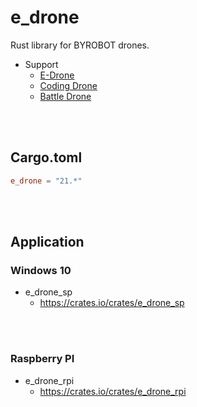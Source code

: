 # e_drone
Rust library for BYROBOT drones.

- Support
  * [E-Drone](http://dev.byrobot.co.kr/documents/kr/products/e_drone/)
  * [Coding Drone](http://dev.byrobot.co.kr/documents/kr/products/coding_drone/)
  * [Battle Drone](http://dev.byrobot.co.kr/documents/kr/products/battle_drone/)


<br>
<br>


## Cargo.toml
```toml
e_drone = "21.*"
```


<br>
<br>


## Application

### Windows 10

 * e_drone_sp
   - https://crates.io/crates/e_drone_sp


<br>
<br>


### Raspberry PI

 * e_drone_rpi
   - https://crates.io/crates/e_drone_rpi


